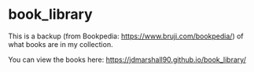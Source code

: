 # book_library

This is a backup (from Bookpedia: https://www.bruji.com/bookpedia/) of what books are in my collection.

You can view the books here: https://jdmarshall90.github.io/book_library/
